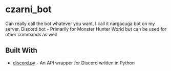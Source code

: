 # czarni_bot
Can really call the bot whatever you want, I call it nargacuga bot on my server.
Discord bot - Primarily for Monster Hunter World but can be used for other commands as well

## Built With
- [discord.py](https://github.com/Rapptz/discord.py) - An API wrapper for Discord written in Python
